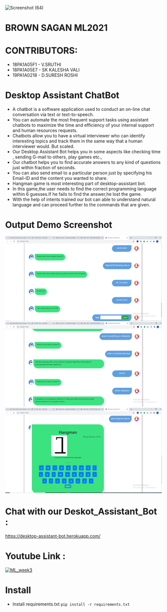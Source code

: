 ![Screenshot (64)](https://user-images.githubusercontent.com/61200479/98463291-2b6eba80-21e0-11eb-8e32-330e0a5070e5.png)

# BROWN SAGAN ML2021

# CONTRIBUTORS:
- 18PA1A05F1 - V.SRUTHI
- 18PA1A05E7 - SK KALESHA VALI
- 19PA1A0218 - D.SURESH ROSHI


# Desktop Assistant ChatBot

- A chatbot is a software application used to conduct an on-line chat conversation via text or text-to-speech.
- You can automate the most frequent support tasks using assistant chatbots to maximize the time and efficiency of your internal support and human resources requests.
- Chatbots allow you to have a virtual interviewer who can identify interesting topics and track them in the same way that a human interviewer would. But scaled.
- Our Desktop Assistant Bot helps you in some aspects like checking time , sending G-mail to others, play games etc.,
- Our chatbot helps you to find accurate answers to any kind of questions just within fraction of seconds.
- You can also send email to a particular person just by specifying his Email-ID and the content you wanted to share.
- Hangman game is most interesting part of desktop-assistant bot.
- In this game,the user needs to find the correct programming language within 6 guesses.If he fails to find the answer,he lost the game.
- With the help of intents trained our bot can able to understand natural language and can proceed further to the commands that are given.

# Output Demo Screenshot
![Screenshot 1](https://raw.githubusercontent.com/SureshRoshi/Desktop-Assistant-Bot/main/level9-1.PNG)
![Screenshot 1](https://raw.githubusercontent.com/SureshRoshi/Desktop-Assistant-Bot/main/level9-2.PNG)
![Screenshot 1](https://raw.githubusercontent.com/SureshRoshi/Desktop-Assistant-Bot/main/level9-3.PNG)


# Chat with our Deskot_Assistant_Bot :
https://desktop-assistant-bot.herokuapp.com/


# Youtube Link :
[![ML_week3](https://img.youtube.com/vi/Eulpk4VeP_k/0.jpg)](https://www.youtube.com/watch?v=Eulpk4VeP_k)



# Install

- Install requirements.txt ` pip install -r requirements.txt `
 
